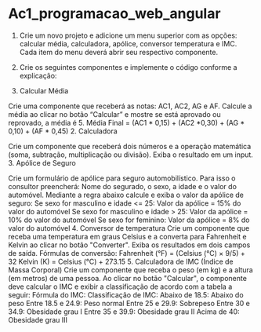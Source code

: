 # Ac1_programacao_web_angular
1. Crie um novo projeto e adicione um menu superior com as opções: calcular média, calculadora, apólice, conversor temperatura e IMC. Cada item do menu deverá abrir seu respectivo componente.

2. Crie os seguintes componentes e implemente o código conforme a explicação:

1. Calcular Média

Crie uma componente que receberá as notas: AC1, AC2, AG e AF.
Calcule a média ao clicar no botão “Calcular” e mostre se está aprovado ou reprovado, a média é 5.
Média Final = (AC1 * 0,15) + (AC2 *0,30) + (AG * 0,10) + (AF * 0,45)
2. Calculadora

Crie um componente que receberá dois números e a operação matemática (soma, subtração, multiplicação ou divisão). Exiba o resultado em um input.
3. Apólice de Seguro

Crie um formulário de apólice para seguro automobilístico. Para isso o consultor preencherá: Nome do segurado, o sexo, a idade e o valor do automóvel. Mediante a regra abaixo calcule e exiba o valor da apólice de seguro:
Se sexo for masculino e idade <= 25: Valor da apólice = 15% do valor do automóvel
Se sexo for masculino e idade > 25: Valor da apólice = 10% do valor do automóvel
Se sexo for feminino: Valor da apólice = 8% do valor do automóvel
4. Conversor de temperatura 
Crie um componente que receba uma temperatura em graus Celsius e a converta para Fahrenheit e Kelvin ao clicar no botão "Converter". Exiba os resultados em dois campos de saída.
Fórmulas de conversão:
Fahrenheit (°F) = (Celsius (°C) × 9/5) + 32
Kelvin (K) = Celsius (°C) + 273.15
5. Calculadora de IMC (Índice de Massa Corporal)
Crie um componente que receba o peso (em kg) e a altura (em metros) de uma pessoa. Ao clicar no botão "Calcular", o componente deve calcular o IMC e exibir a classificação de acordo com a tabela a seguir:
Fórmula do IMC:
​
Classificação de IMC:
Abaixo de 18.5: Abaixo do peso
Entre 18.5 e 24.9: Peso normal
Entre 25 e 29.9: Sobrepeso
Entre 30 e 34.9: Obesidade grau I
Entre 35 e 39.9: Obesidade grau II
Acima de 40: Obesidade grau III
